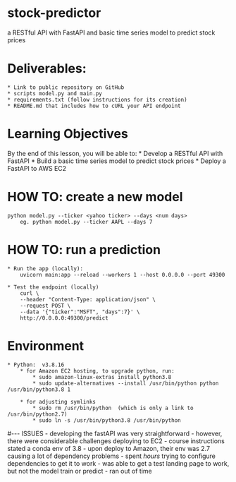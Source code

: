 # stock-predictor
a RESTful API with FastAPI and basic time series model to predict stock prices


# Deliverables:
    * Link to public repository on GitHub
    * scripts model.py and main.py
    * requirements.txt (follow instructions for its creation)
    * README.md that includes how to cURL your API endpoint


# Learning Objectives
By the end of this lesson, you will be able to:
    * Develop a RESTful API with FastAPI
    * Build a basic time series model to predict stock prices
    * Deploy a FastAPI to AWS EC2


# HOW TO:  create a new model
    python model.py --ticker <yahoo ticker> --days <num days>
        eg. python model.py --ticker AAPL --days 7


# HOW TO:  run a prediction
    * Run the app (locally):
        uvicorn main:app --reload --workers 1 --host 0.0.0.0 --port 49300
    
    * Test the endpoint (locally)
        curl \
        --header "Content-Type: application/json" \
        --request POST \
        --data '{"ticker":"MSFT", "days":7}' \
        http://0.0.0.0:49300/predict


# Environment
    * Python:  v3.8.16
        * for Amazon EC2 hosting, to upgrade python, run:
            * sudo amazon-linux-extras install python3.8
            * sudo update-alternatives --install /usr/bin/python python /usr/bin/python3.8 1

        * for adjusting symlinks
            * sudo rm /usr/bin/python  (which is only a link to /usr/bin/python2.7)
            * sudo ln -s /usr/bin/python3.8 /usr/bin/python

#--- ISSUES
    - developing the fastAPI was very straightforward
    - however, there were considerable challenges deploying to EC2
        - course instructions stated a conda env of 3.8
        - upon deploy to Amazon, their env was 2.7 causing a lot of dependency problems
        - spent _hours_ trying to configure dependencies to get it to work
        - was able to get a test landing page to work, but not the model train or predict
        - ran out of time
         